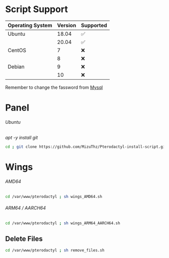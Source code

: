 # Script Support
| Operating System |  Version  |Supported|
|------------------|-----------|---------|
|   Ubuntu         |    18.04  |   ✅    |
|				   |	20.04  |   ✅    |
|	CentOS		   |	7	   |   ❌	 |
|				   |	8      |   ❌   |
|	Debian  	   |    9      |   ❌    |
|				   |   10      |   ❌   |

Remember to change the fassword from [Mysql](https://github.com/MizuThz/Pterodactyl-install-script/blob/main/mysql.sh)

# Panel

###### Ubuntu
*apt -y install git*

```bash
cd ; git clone https://github.com/MizuThz/Pterodactyl-install-script.git ; chmod -R 750 Pterodactyl-install-script ; cd Pterodactyl-install-script ; sh install.sh ; cd /var/www/pterodactyl ; sh depends.sh
```

# Wings

###### AMD64

```bash
cd /var/www/pterodactyl ; sh wings_AMD64.sh
```

###### ARM64 / AARCH64

```bash
cd /var/www/pterodactyl ; sh wings_ARM64_AARCH64.sh
```

## Delete Files
```bash
cd /var/www/pterodactyl ; sh remove_files.sh
```
